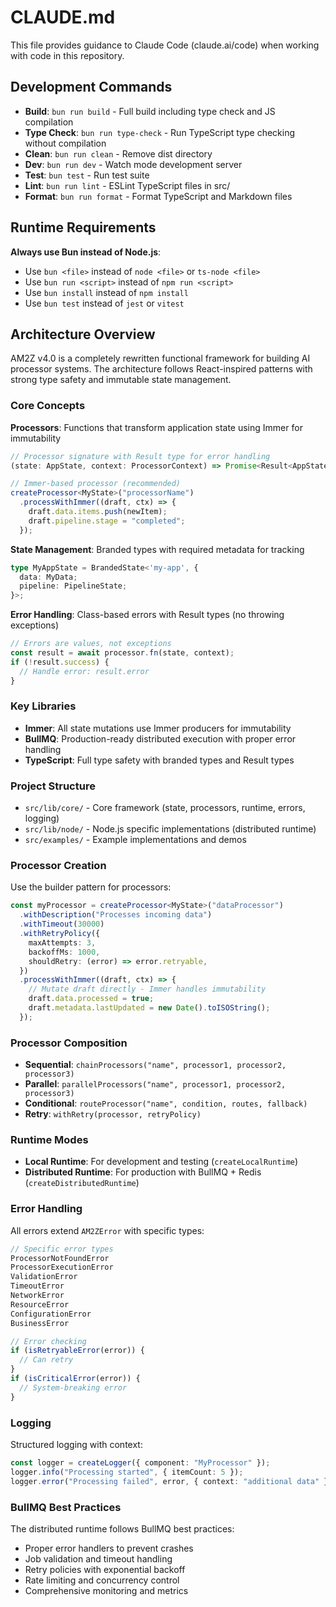 # CLAUDE.md

This file provides guidance to Claude Code (claude.ai/code) when working with code in this repository.

## Development Commands

- **Build**: `bun run build` - Full build including type check and JS compilation
- **Type Check**: `bun run type-check` - Run TypeScript type checking without compilation
- **Clean**: `bun run clean` - Remove dist directory
- **Dev**: `bun run dev` - Watch mode development server
- **Test**: `bun test` - Run test suite
- **Lint**: `bun run lint` - ESLint TypeScript files in src/
- **Format**: `bun run format` - Format TypeScript and Markdown files

## Runtime Requirements

**Always use Bun instead of Node.js**:
- Use `bun <file>` instead of `node <file>` or `ts-node <file>`
- Use `bun run <script>` instead of `npm run <script>`
- Use `bun install` instead of `npm install`
- Use `bun test` instead of `jest` or `vitest`

## Architecture Overview

AM2Z v4.0 is a completely rewritten functional framework for building AI processor systems. The architecture follows React-inspired patterns with strong type safety and immutable state management.

### Core Concepts

**Processors**: Functions that transform application state using Immer for immutability
```typescript
// Processor signature with Result type for error handling
(state: AppState, context: ProcessorContext) => Promise<Result<AppState, AM2ZError>>

// Immer-based processor (recommended)
createProcessor<MyState>("processorName")
  .processWithImmer((draft, ctx) => {
    draft.data.items.push(newItem);
    draft.pipeline.stage = "completed";
  });
```

**State Management**: Branded types with required metadata for tracking
```typescript
type MyAppState = BrandedState<'my-app', {
  data: MyData;
  pipeline: PipelineState;
}>;
```

**Error Handling**: Class-based errors with Result types (no throwing exceptions)
```typescript
// Errors are values, not exceptions
const result = await processor.fn(state, context);
if (!result.success) {
  // Handle error: result.error
}
```

### Key Libraries

- **Immer**: All state mutations use Immer producers for immutability
- **BullMQ**: Production-ready distributed execution with proper error handling
- **TypeScript**: Full type safety with branded types and Result types

### Project Structure

- `src/lib/core/` - Core framework (state, processors, runtime, errors, logging)
- `src/lib/node/` - Node.js specific implementations (distributed runtime)
- `src/examples/` - Example implementations and demos

### Processor Creation

Use the builder pattern for processors:
```typescript
const myProcessor = createProcessor<MyState>("dataProcessor")
  .withDescription("Processes incoming data")
  .withTimeout(30000)
  .withRetryPolicy({
    maxAttempts: 3,
    backoffMs: 1000,
    shouldRetry: (error) => error.retryable,
  })
  .processWithImmer((draft, ctx) => {
    // Mutate draft directly - Immer handles immutability
    draft.data.processed = true;
    draft.metadata.lastUpdated = new Date().toISOString();
  });
```

### Processor Composition

- **Sequential**: `chainProcessors("name", processor1, processor2, processor3)`
- **Parallel**: `parallelProcessors("name", processor1, processor2, processor3)`
- **Conditional**: `routeProcessor("name", condition, routes, fallback)`
- **Retry**: `withRetry(processor, retryPolicy)`

### Runtime Modes

- **Local Runtime**: For development and testing (`createLocalRuntime`)
- **Distributed Runtime**: For production with BullMQ + Redis (`createDistributedRuntime`)

### Error Handling

All errors extend `AM2ZError` with specific types:
```typescript
// Specific error types
ProcessorNotFoundError
ProcessorExecutionError  
ValidationError
TimeoutError
NetworkError
ResourceError
ConfigurationError
BusinessError

// Error checking
if (isRetryableError(error)) {
  // Can retry
}
if (isCriticalError(error)) {
  // System-breaking error
}
```

### Logging

Structured logging with context:
```typescript
const logger = createLogger({ component: "MyProcessor" });
logger.info("Processing started", { itemCount: 5 });
logger.error("Processing failed", error, { context: "additional data" });
```

### BullMQ Best Practices

The distributed runtime follows BullMQ best practices:
- Proper error handlers to prevent crashes
- Job validation and timeout handling
- Retry policies with exponential backoff
- Rate limiting and concurrency control
- Comprehensive monitoring and metrics